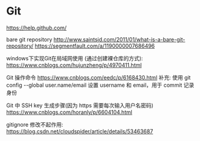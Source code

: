 # Git
https://help.github.com/

bare git repository
http://www.saintsjd.com/2011/01/what-is-a-bare-git-repository/
https://segmentfault.com/a/1190000007686496

windows下实现Git在局域网使用 (通过创建裸仓库的方式): https://www.cnblogs.com/hujunzheng/p/4970411.html

Git 操作命令 https://www.cnblogs.com/eedc/p/6168430.html
补充: 使用 git config --global user.name/email 设置 username 和 email，用于 commit 记录身份

Git 中 SSH key 生成步骤(因为 https 需要每次输入用户名密码) https://www.cnblogs.com/horanly/p/6604104.html

gitignore 修改不起作用: https://blog.csdn.net/cloudspider/article/details/53463687